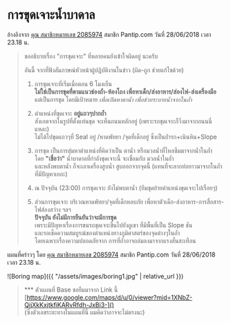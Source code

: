 ---
---

# การขุดเจาะน้ำบาดาล

อ้างอิงจาก [คุณ สมาชิกหมายเลข 2085974](https://pantip.com/topic/37803852/comment3823) สมาชิก Pantip.com วันที่ 28/06/2018 เวลา 23.18 น.

> ขออธิบายเรื่อง "การขุดเจาะ" ที่หลายคนยังเข้าใจผิดอยู่ นะครับ
>
> อันนี้ จากที่ฟังสัมภาษณ์หัวหน้าผู้ปฎิบัติงานในข่าว (ผิด-ถูก ช่วยแก้ไขด้วย)
>
> 1. การขุดเจาะที่เริ่มเมื่อตอน 6 โมงเย็น  
> **ไม่ใช่เป็นการขุดที่ตามแนวช่องถ้ำ-ห้องโถง เพื่อหาเด็ก/ส่งอาหาร/ส่องไฟ-ส่งเครื่องมือ**  
> แต่เป็นการขุด โดยมีเป้าหมาย *เพื่อเปิดหาตาน้ำ เพื่อช่วยระบายน้ำจากในถ้ำ*
> 
> 2. ตำแหน่งที่ขุดเจาะ **อยู่แถวๆปากถ้ำ**  
> สังเกตจากในรูปที่ตั้งแท่นขุด จะเห็นถนนหลักอยู่ (เพราะรถขุดเจาะก็วิ่งมาจากถนนนี่แหละ)  
> ไม่ได้ไปขุดแถวๆที่ Seal อยู่ /หาดพัทยา /จุดที่เด็กอยู่ ซึ่งเป็นป่ารก+เนินหิน+Slope
>
> 3. การขุด เป็นการสุ่มหาตำแหน่งที่คิดว่าเป็น ตาน้ำ หรือมวลน้ำที่ไหลซึมมาจากน้ำในถ้ำ  
> โดย **"เชื่อว่า"** น้ำบาดาลที่กำลังขุดเจาะนี้ จะเชื่อมกับ มวลน้ำในถ้ำ  
> และหลังพบตาน้ำ ก็จะเอาเครื่องสูบน้ำ สูบออกจากจุดนี้ (แทนที่จะลากท่อยาวมาจากในถ้ำ ที่มีปัญหาเยอะ)
>
> 4. ณ ปัจจุบัน (23:00) การขุดเจาะ ยังไม่พบตาน้ำ (ทีมขุดย้ายตำแหน่งขุดเจาะไปเรื่อยๆ)
>
> 5. ส่วนการขุดเจาะ บริเวณหาดพัทยา/จุดที่เด็กหลบภัย เพื่อหาตัวเด็ก-ส่งอาหาร-การสื่อสาร-ไฟส่องสว่าง ฯลฯ  
> **ปัจจุบัน ยังไม่มีการยืนยันว่าจะมีการขุด**  
> เพราะมีปัญหาเรื่องการขนรถขุดเจาะขึ้นไปยังถูเขา ที่มีพื้นที่เป็น Slope ชัน  
> และรอเช็คความสมบูรณ์ของตำแหน่งทางภูมิศาสตร์ของจุดต่างๆในถ้ำ  
> โดยเฉพาะเรื่องความปลอดภัยจาก การที่ถ้ำอาจถล่มลงมาจากแรงสั่นสะเทือน  

แผนที่คร่าวๆ โดย [คุณ สมาชิกหมายเลข 2085974](https://pantip.com/topic/37803852/comment3823) สมาชิก Pantip.com วันที่ 28/06/2018 เวลา 23.18 น.

![Boring map]({{ "/assets/images/boring1.jpg" | relative_url }})

> *** ตัวแผนที่ Base ขอยืมมาจาก Link นี้  
> [https://www.google.com/maps/d/u/0/viewer?mid=1XNbZ-QjjXkKxjtkfiKARvRfdh-JxBi3-]()  
> (ซึ่งตัวเลขระยะทางในแผนที่นี้ ผมคิดว่าอาจจะไม่ตรงนะ)